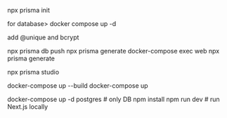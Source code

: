 npx prisma init

for database>
docker compose up -d

add @unique and bcrypt

npx prisma db push
npx prisma generate
docker-compose exec web npx prisma generate

npx prisma studio

docker-compose up --build
docker-compose up

docker-compose up -d postgres # only DB
npm install
npm run dev # run Next.js locally
